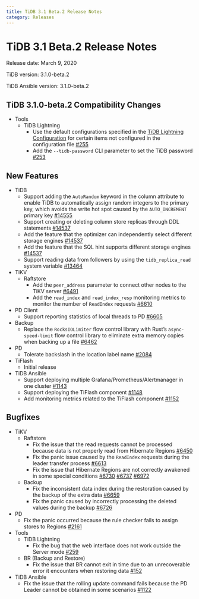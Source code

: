 ```yaml
---
title: TiDB 3.1 Beta.2 Release Notes
category: Releases
---
```


# TiDB 3.1 Beta.2 Release Notes

Release date: March 9, 2020

TiDB version: 3.1.0-beta.2

TiDB Ansible version: 3.1.0-beta.2

## TiDB 3.1.0-beta.2 Compatibility Changes

+ Tools
    - TiDB Lightning
        - Use the default configurations specified in the [TiDB Lightning Configuration](/reference/tools/tidb-lightning/config.md) for certain items not configured in the configuration file [#255](https://github.com/pingcap/tidb-lightning/pull/255)
        - Add the `--tidb-password` CLI parameter to set the TiDB password [#253](https://github.com/pingcap/tidb-lightning/pull/253)

## New Features

+ TiDB
    - Support adding the `AutoRandom` keyword in the column attribute to enable TiDB to automatically assign random integers to the primary key, which avoids the write hot spot caused by the `AUTO_INCREMENT` primary key [#14555](http://github.com/pingcap/tidb/pull/14555)
    - Support creating or deleting column store replicas through DDL statements [#14537](https://github.com/pingcap/tidb/pull/14537)
    - Add the feature that the optimizer can independently select different storage engines [#14537](https://github.com/pingcap/tidb/pull/14537)
    - Add the feature that the SQL hint supports different storage engines [#14537](https://github.com/pingcap/tidb/pull/14537)
    - Support reading data from followers by using the `tidb_replica_read` system variable [#13464](https://github.com/pingcap/tidb/pull/13464)
+ TiKV
    - Raftstore
        - Add the `peer_address` parameter to connect other nodes to the TiKV server [#6491](https://github.com/tikv/tikv/pull/6491)
        - Add the `read_index` and `read_index_resp` monitoring metrics to monitor the number of `ReadIndex` requests [#6610](https://github.com/tikv/tikv/pull/6610)
+ PD Client
    - Support reporting statistics of local threads to PD [#6605](https://github.com/tikv/tikv/pull/6605)
+ Backup
    - Replace the `RocksIOLimiter` flow control library with Rust’s `async-speed-limit` flow control library to eliminate extra memory copies when backing up a file [#6462](https://github.com/tikv/tikv/pull/6462)
+ PD
    - Tolerate backslash in the location label name [#2084](https://github.com/pingcap/pd/pull/2084)
+ TiFlash
    - Initial release
+ TiDB Ansible
    - Support deploying multiple Grafana/Prometheus/Alertmanager in one cluster [#1143](https://github.com/pingcap/tidb-ansible/pull/1143)
    - Support deploying the TiFlash component [#1148](https://github.com/pingcap/tidb-ansible/pull/1148)
    - Add monitoring metrics related to the TiFlash component [#1152](https://github.com/pingcap/tidb-ansible/pull/1152)

## Bugfixes

+ TiKV
    - Raftstore
        - Fix the issue that the read requests cannot be processed because data is not properly read from Hibernate Regions [#6450](https://github.com/tikv/tikv/pull/6450)
        - Fix the panic issue caused by the `ReadIndex` requests during the leader transfer process [#6613](https://github.com/tikv/tikv/pull/6613)
        - Fix the issue that Hibernate Regions are not correctly awakened in some special conditions [#6730](https://github.com/tikv/tikv/pull/6730) [#6737](https://github.com/tikv/tikv/pull/6737) [#6972](https://github.com/tikv/tikv/pull/6972)
    - Backup
        - Fix the inconsistent data index during the restoration caused by the backup of the extra data [#6659](https://github.com/tikv/tikv/pull/6659)
        - Fix the panic caused by incorrectly processing the deleted values during the backup [#6726](https://github.com/tikv/tikv/pull/6726)
+ PD
    - Fix the panic occurred because the rule checker fails to assign stores to Regions [#2161](https://github.com/pingcap/pd/pull/2161)
+ Tools
    - TiDB Lightning
        - Fix the bug that the web interface does not work outside the Server mode [#259](https://github.com/pingcap/tidb-lightning/pull/259)
    - BR (Backup and Restore)
        - Fix the issue that BR cannot exit in time due to an unrecoverable error it encounters when restoring data [#152](https://github.com/pingcap/br/pull/152)
+ TiDB Ansible
    - Fix the issue that the rolling update command fails because the PD Leader cannot be obtained in some scenarios [#1122](https://github.com/pingcap/tidb-ansible/pull/1122)
